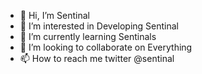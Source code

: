 - 👋 Hi, I’m Sentinal 
- 👀 I’m interested in Developing Sentinal
- 🌱 I’m currently learning Sentinals
- 💞️ I’m looking to collaborate on Everything
- 📫 How to reach me twitter @sentinal

